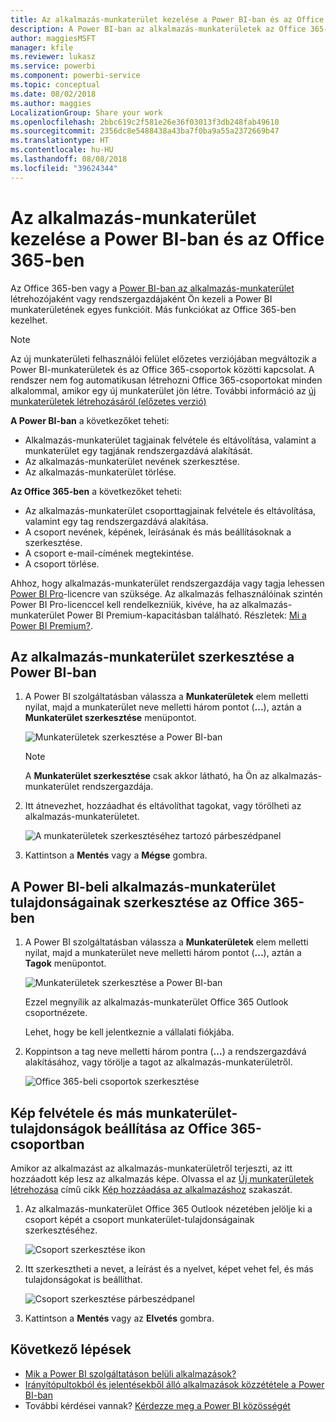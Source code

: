 ```yaml
---
title: Az alkalmazás-munkaterület kezelése a Power BI-ban és az Office 365-ben
description: A Power BI-ban az alkalmazás-munkaterületek az Office 365-csoportokra épülő együttműködési felületek. Az alkalmazás-munkaterületeket a Power BI-ban és az Office 365-ben is kezelheti.
author: maggiesMSFT
manager: kfile
ms.reviewer: lukasz
ms.service: powerbi
ms.component: powerbi-service
ms.topic: conceptual
ms.date: 08/02/2018
ms.author: maggies
LocalizationGroup: Share your work
ms.openlocfilehash: 2bbc619c2f581e26e36f03013f3db248fab49610
ms.sourcegitcommit: 2356dc8e5488438a43ba7f0ba9a55a2372669b47
ms.translationtype: HT
ms.contentlocale: hu-HU
ms.lasthandoff: 08/08/2018
ms.locfileid: "39624344"
---
```

# <a name="manage-your-app-workspace-in-power-bi-and-office-365"></a>Az alkalmazás-munkaterület kezelése a Power BI-ban és az Office 365-ben
Az Office 365-ben vagy a [Power BI-ban az alkalmazás-munkaterület](service-install-use-apps.md) létrehozójaként vagy rendszergazdájaként Ön kezeli a Power BI munkaterületének egyes funkcióit. Más funkciókat az Office 365-ben kezelhet. 

> [!NOTE]
> Az új munkaterületi felhasználói felület előzetes verziójában megváltozik a Power BI-munkaterületek és az Office 365-csoportok közötti kapcsolat. A rendszer nem fog automatikusan létrehozni Office 365-csoportokat minden alkalommal, amikor egy új munkaterület jön létre. További információ az [új munkaterületek létrehozásáról (előzetes verzió)](service-create-the-new-workspaces.md)

**A Power BI-ban** a következőket teheti:

* Alkalmazás-munkaterület tagjainak felvétele és eltávolítása, valamint a munkaterület egy tagjának rendszergazdává alakítását.
* Az alkalmazás-munkaterület nevének szerkesztése.
* Az alkalmazás-munkaterület törlése.

**Az Office 365-ben** a következőket teheti:

* Az alkalmazás-munkaterület csoporttagjainak felvétele és eltávolítása, valamint egy tag rendszergazdává alakítása.
* A csoport nevének, képének, leírásának és más beállításoknak a szerkesztése.
* A csoport e-mail-címének megtekintése.
* A csoport törlése.

Ahhoz, hogy alkalmazás-munkaterület rendszergazdája vagy tagja lehessen [Power BI Pro](service-free-vs-pro.md)-licencre van szüksége. Az alkalmazás felhasználóinak szintén Power BI Pro-licenccel kell rendelkezniük, kivéve, ha az alkalmazás-munkaterület Power BI Premium-kapacitásban található. Részletek: [Mi a Power BI Premium?](service-premium.md).

## <a name="edit-your-app-workspace-in-power-bi"></a>Az alkalmazás-munkaterület szerkesztése a Power BI-ban
1. A Power BI szolgáltatásban válassza a **Munkaterületek** elem melletti nyilat, majd a munkaterület neve melletti három pontot (**...**), aztán a **Munkaterület szerkesztése** menüpontot. 
   
   ![Munkaterületek szerkesztése a Power BI-ban](media/service-manage-app-workspace-in-power-bi-and-office-365/power-bi-app-ellipsis.png)
   
   > [!NOTE]
   > A **Munkaterület szerkesztése** csak akkor látható, ha Ön az alkalmazás-munkaterület rendszergazdája.
   > 
   > 
2. Itt átnevezhet, hozzáadhat és eltávolíthat tagokat, vagy törölheti az alkalmazás-munkaterületet. 
   
   ![A munkaterületek szerkesztéséhez tartozó párbeszédpanel](media/service-manage-app-workspace-in-power-bi-and-office-365/power-bi-app-edit-workspace.png)
3. Kattintson a **Mentés** vagy a **Mégse** gombra.

## <a name="edit-power-bi-app-workspace-properties-in-office-365"></a>A Power BI-beli alkalmazás-munkaterület tulajdonságainak szerkesztése az Office 365-ben
1. A Power BI szolgáltatásban válassza a **Munkaterületek** elem melletti nyilat, majd a munkaterület neve melletti három pontot (**...**), aztán a **Tagok** menüpontot. 
   
   ![Munkaterületek szerkesztése a Power BI-ban](media/service-manage-app-workspace-in-power-bi-and-office-365/power-bi-app-ellipsis.png)
   
   Ezzel megnyílik az alkalmazás-munkaterület Office 365 Outlook csoportnézete.
   
   Lehet, hogy be kell jelentkeznie a vállalati fiókjába.
2. Koppintson a tag neve melletti három pontra (**...**) a rendszergazdává alakításához, vagy törölje a tagot az alkalmazás-munkaterületről. 
   
   ![Office 365-beli csoportok szerkesztése](media/service-manage-app-workspace-in-power-bi-and-office-365/pbi_managegroupo365.png)

## <a name="add-an-image-and-set-other-workspace-properties-in-the-office-365-group"></a>Kép felvétele és más munkaterület-tulajdonságok beállítása az Office 365-csoportban
Amikor az alkalmazást az alkalmazás-munkaterületről terjeszti, az itt hozzáadott kép lesz az alkalmazás képe. Olvassa el az [Új munkaterületek létrehozása](service-create-workspaces.md) című cikk [Kép hozzáadása az alkalmazáshoz](service-create-workspaces.md#add-an-image-to-your-office-365-app-workspace-optional) szakaszát.

1. Az alkalmazás-munkaterület Office 365 Outlook nézetében jelölje ki a csoport képét a csoport munkaterület-tulajdonságainak szerkesztéséhez.
   
   ![Csoport szerkesztése ikon](media/service-manage-app-workspace-in-power-bi-and-office-365/pbi_editgroupo365.png)
2. Itt szerkesztheti a nevet, a leírást és a nyelvet, képet vehet fel, és más tulajdonságokat is beállíthat.
   
   ![Csoport szerkesztése párbeszédpanel](media/service-manage-app-workspace-in-power-bi-and-office-365/pbi_editgrpo365dialog.png)
3. Kattintson a **Mentés** vagy az **Elvetés** gombra.

## <a name="next-steps"></a>Következő lépések
* [Mik a Power BI szolgáltatáson belüli alkalmazások?](service-install-use-apps.md)
* [Irányítópultokból és jelentésekből álló alkalmazások közzététele a Power BI-ban](service-create-distribute-apps.md)
* További kérdései vannak? [Kérdezze meg a Power BI közösségét](http://community.powerbi.com/)

